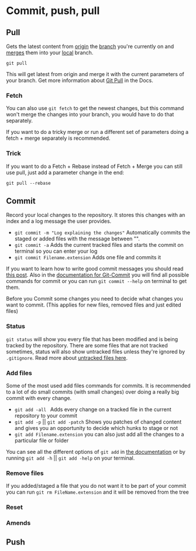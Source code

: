 # Commit, push, pull

## Pull

Gets the latest content from [origin](Github.md#Origin) the [branch](Branches.md) you're currently on and [merges](Merge.md) them into your [local](Github.md#Local) branch.

`git pull`

This will get latest from origin and merge it with the current parameters of your branch. Get more information about [Git Pull](https://git-scm.com/docs/git-pull) in the Docs.

### Fetch

You can also use `git fetch` to get the newest changes, but this command won't merge the changes into your branch, you would have to do that separately.

If you want to do a tricky merge or run a different set of parameters doing a fetch + merge separately is recommended.

### Trick

If you want to do a Fetch + Rebase instead of Fetch + Merge you can still use pull, just add a parameter change in the end:

`git pull --rebase`

## Commit

Record your local changes to the repository. It stores this changes with an index and a log message the user provides.

  - `git commit -m "Log explaining the changes"` Automatically commits the staged or added files with the message between "".
  - `git commit -a` Adds the current tracked files and starts the commit on terminal so you can enter your log
  - `git commit Filename.extension` Adds one file and commits it

If you want to learn how to write good commit messages you should read [this post](https://chris.beams.io/posts/git-commit/). Also in the [documentation for Git-Commit](https://git-scm.com/docs/git-commit) you will find all possible commands for commit or you can run `git commit --help` on terminal to get them.

Before you Commit some changes you need to decide what changes you want to commit. (This applies for new files, removed files and just edited files)

### Status

`git status` will show you every file that has been modified and is being tracked by the repository. There are some files that are not tracked sometimes, status will also show untracked files unless they're ignored by `.gitignore`. Read more about [untracked files here](https://git-scm.com/book/en/v2/Git-Basics-Recording-Changes-to-the-Repository).

### Add files

Some of the most used add files commands for commits. It is recommended to a lot of do small commits (with small changes) over doing a really big commit with every change.

  - `git add -all `  Adds every change on a tracked file in the current repository to your commit
  - `git add -p` || `git add -patch` Shows you patches of changed content and gives you an opportunity to decide which hunks to stage or not
  - `git add Filename.extension` you can also just add all the changes to a particular file or folder

You can see all the different options of `git add` in [the documentation](https://git-scm.com/docs/git-add) or by running `git add -h` || `git add -help` on your terminal.

### Remove files

If you added/staged a file that you do not want it to be part of your commit you can run `git rm FileName.extension` and it will be removed from the tree

### Reset

### Amends

## Push
